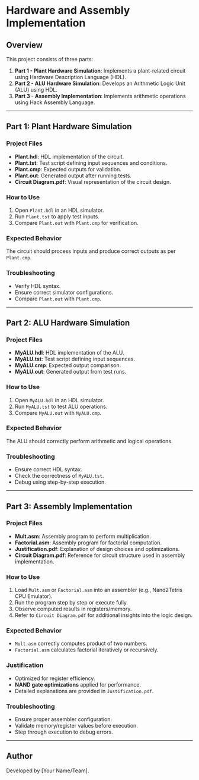 # Hardware and Assembly Implementation

## Overview
This project consists of three parts: 
1. **Part 1 - Plant Hardware Simulation**: Implements a plant-related circuit using Hardware Description Language (HDL).
2. **Part 2 - ALU Hardware Simulation**: Develops an Arithmetic Logic Unit (ALU) using HDL.
3. **Part 3 - Assembly Implementation**: Implements arithmetic operations using Hack Assembly Language.

---

## Part 1: Plant Hardware Simulation
### Project Files
- **Plant.hdl**: HDL implementation of the circuit.
- **Plant.tst**: Test script defining input sequences and conditions.
- **Plant.cmp**: Expected outputs for validation.
- **Plant.out**: Generated output after running tests.
- **Circuit Diagram.pdf**: Visual representation of the circuit design.

### How to Use
1. Open `Plant.hdl` in an HDL simulator.
2. Run `Plant.tst` to apply test inputs.
3. Compare `Plant.out` with `Plant.cmp` for verification.


### Expected Behavior
The circuit should process inputs and produce correct outputs as per `Plant.cmp`.

### Troubleshooting
- Verify HDL syntax.
- Ensure correct simulator configurations.
- Compare `Plant.out` with `Plant.cmp`.

---

## Part 2: ALU Hardware Simulation
### Project Files
- **MyALU.hdl**: HDL implementation of the ALU.
- **MyALU.tst**: Test script defining input sequences.
- **MyALU.cmp**: Expected output comparison.
- **MyALU.out**: Generated output from test runs.

### How to Use
1. Open `MyALU.hdl` in an HDL simulator.
2. Run `MyALU.tst` to test ALU operations.
3. Compare `MyALU.out` with `MyALU.cmp`.

### Expected Behavior
The ALU should correctly perform arithmetic and logical operations.

### Troubleshooting
- Ensure correct HDL syntax.
- Check the correctness of `MyALU.tst`.
- Debug using step-by-step execution.

---

## Part 3: Assembly Implementation
### Project Files
- **Mult.asm**: Assembly program to perform multiplication.
- **Factorial.asm**: Assembly program for factorial computation.
- **Justification.pdf**: Explanation of design choices and optimizations.
- **Circuit Diagram.pdf**: Reference for circuit structure used in assembly implementation.

### How to Use
1. Load `Mult.asm` or `Factorial.asm` into an assembler (e.g., Nand2Tetris CPU Emulator).
2. Run the program step by step or execute fully.
3. Observe computed results in registers/memory.
4. Refer to `Circuit Diagram.pdf` for additional insights into the logic design.

### Expected Behavior
- `Mult.asm` correctly computes product of two numbers.
- `Factorial.asm` calculates factorial iteratively or recursively.

### Justification
- Optimized for register efficiency.
- **NAND gate optimizations** applied for performance.
- Detailed explanations are provided in `Justification.pdf`.

### Troubleshooting
- Ensure proper assembler configuration.
- Validate memory/register values before execution.
- Step through execution to debug errors.

---

## Author
Developed by [Your Name/Team].
